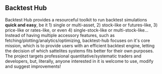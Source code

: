 ## Backtest Hub

Backtest Hub provides a resourceful toolkit to run backtest simulations __quick and easy__, be it 1) single or multi-asset, 2) stock-like or futures-like, 3) price-like or rates-like, or even 4) single-stock-like or multi-stock-like... Instead of having multiple accessory features, such as fetching/plotting/analytics/optimizing, backtest-hub focuses on it's core mission, which is to provide users with an efficient backtest engine, letting the decision of which sattelites systems fits better for their own purposes. The project targets professional quantitative/systematic traders and developers, but, literally, anyone interested in it is welcome to use, modify and suggest improvements!
